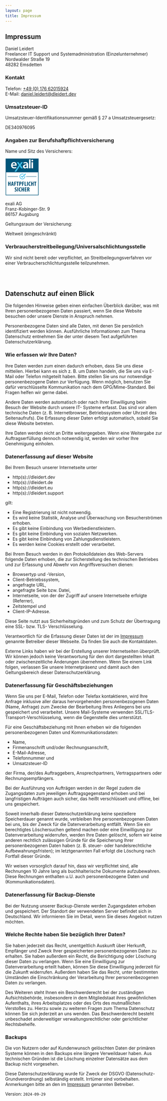 ```yaml
---
layout: page
title: Impressum
---
```


<div class="col-lg-12 text-center">
        <h2 class="section-heading text-uppercase" id="impressum">Impressum</h2>
</div>

Daniel Leidert  
Freelancer IT Support und Systemadministration (Einzelunternehmer)  
Nordwalder Straße 19  
48282 Emsdetten  

### Kontakt

Telefon: <a href="tel:0049-176-62015924">+49 (0) 176 62015924</a>  
E-Mail: <a href="mailto:daniel.leidert@dleidert.dev">daniel.leidert@dleidert.dev</a>

### Umsatzsteuer-ID

Umsatzsteuer-Identifikationsnummer gemäß § 27 a Umsatzsteuergesetz:

DE340976095

### Angaben zur Berufshaftpflichtversicherung

Name und Sitz des Versicherers:  

<span class="float-right">[![Exali IT-Haftpflicht von Daniel Leidert](/assets/img/exali.png "Exali IT-Haftpflicht von Daniel Leidert")](https://www.exali.de/siegel/Daniel_Leidert)</span>

exali AG  
Franz-Kobinger-Str. 9  
86157 Augsburg  

Geltungsraum der Versicherung:  

Weltweit (eingeschränkt)  

### Verbraucherstreitbeilegung/Universalschlichtungsstelle

Wir sind nicht bereit oder verpflichtet, an Streitbeilegungsverfahren vor einer
Verbraucherschlichtungsstelle teilzunehmen.

<div class="col-lg-12 text-center">
	<br/><br/>
	<h2 class="section-heading text-uppercase" id="dsgvo">Datenschutz auf einen Blick</h2>
</div>

Die folgenden Hinweise geben einen einfachen Überblick darüber, was mit Ihren
personenbezogenen Daten passiert, wenn Sie diese Website besuchen oder unsere
Dienste in Anspruch nehmen.

Personenbezogene Daten sind alle Daten, mit denen Sie persönlich identifiziert
werden können. Ausführliche Informationen zum Thema Datenschutz entnehmen Sie
der unter diesem Text aufgeführten Datenschutzerklärung.

### Wie erfassen wir Ihre Daten?

Ihre Daten werden zum einen dadurch erhoben, dass Sie uns diese mitteilen.
Hierbei kann es sich z. B. um Daten handeln, die Sie uns via E-Mail oder
Telefon mitgeteilt haben. Bitte stellen Sie uns nur notwendige personenbezogene
Daten zur Verfügung. Wenn möglich, benutzen Sie dafür verschlüsselte
Kommunikation nach dem GPG/Mime-Standard. Bei Fragen helfen wir gerne dabei.

Andere Daten werden automatisch oder nach Ihrer Einwilligung beim Besuch der
Website durch unsere IT- Systeme erfasst. Das sind vor allem technische Daten
(z. B. Internetbrowser, Betriebssystem oder Uhrzeit des Seitenaufrufs). Die
Erfassung dieser Daten erfolgt automatisch, sobald Sie diese Website betreten.

Ihre Daten werden nicht an Dritte weitergegeben. Wenn eine Weitergabe zur
Auftragserfüllung dennoch notwendig ist, werden wir vorher Ihre Genehmigung
einholen.

### Datenerfassung auf dieser Website

Bei Ihrem Besuch unserer Internetseite unter

  * http(s)://dleidert.dev
  * http(s)://dleidert.de
  * http(s)://dleidert.eu
  * http(s)://dleidert.support

gilt:

  * Eine Registrierung ist nicht notwendig.
  * Es wird keine Statistik, Analyse und Überwachung von Besucherströmen erhoben.
  * Es gibt keine Einbindung von Werbedienstleistern.
  * Es gibt keine Einbindung von sozialen Netzwerken.
  * Es gibt keine Einbindung von Zahlungsdienstleistern.
  * Es werden keine Cookies erstellt oder verarbeitet.

Bei Ihrem Besuch werden in den Protokolldateien des Web-Servers folgende Daten
erhoben, die zur Sicherstellung des technischen Betriebes und zur Erfassung und
Abwehr von Angriffsversuchen dienen:

  * Browsertyp und -Version,
  * Client-Betriebssystem,
  * angefragte URL,
  * angefragte Seite bzw. Datei,
  * Internetseite, von der der Zugriff auf unsere Internetseite erfolgte (Referrer),
  * Zeitstempel und
  * Client-IP-Adresse.

Diese Seite nutzt aus Sicherheitsgründen und zum Schutz der Übertragung
eine SSL- bzw. TLS- Verschlüsselung.

Verantwortlich für die Erfassung dieser Daten ist der im
[Impressum](#impressum) genannte Betreiber dieser Webseite. Da finden Sie auch
die Kontaktdaten.

Externe Links haben wir bei der Erstellung unserer Internetseiten überprüft.
Wir können jedoch keine Verantwortung für den dort dargestellten Inhalt oder
zwischenzeitliche Änderungen übernehmen. Wenn Sie einem Link folgen, verlassen
Sie unsere Internetpräsenz und damit auch den Geltungsbereich dieser
Datenschutzerklärung.

### Datenerfassung für Geschäftsbeziehungen

Wenn Sie uns per E-Mail, Telefon oder Telefax kontaktieren, wird Ihre Anfrage
inklusive aller daraus hervorgehenden personenbezogenen Daten (Name, Anfrage)
zum Zwecke der Bearbeitung Ihres Anliegens bei uns gespeichert und verarbeitet.
Unsere Mail-Systeme verwenden SSL/TLS-Transport-Verschlüsselung, wenn die
Gegenstelle dies unterstützt.

Für eine Geschäftsbeziehung mit Ihnen erheben wir die folgenden
personenbezogenen Daten und Kommunikationsdaten:

  * Name,
  * Firmenanschrift und/oder Rechnungsanschrift,
  * E-Mail-Adresse,
  * Telefonnummer und
  * Umsatzsteuer-ID

der Firma, der/des Auftraggebers, Ansprechpartners, Vertragspartners oder
Rechnungsempfängers.

Bei der Ausführung von Aufträgen werden in der Regel zudem die Zugangsdaten zum
jeweiligen Auftragsgegenstand erhoben und bei langfristigen Aufträgen auch
sicher, das heißt verschlüsselt und offline, bei uns gespeichert.

Soweit innerhalb dieser Datenschutzerklärung keine speziellere Speicherdauer
genannt wurde, verbleiben Ihre personenbezogenen Daten bei uns, bis der Zweck
für die Datenverarbeitung entfällt. Wenn Sie ein berechtigtes Löschersuchen
geltend machen oder eine Einwilligung zur Datenverarbeitung widerrufen, werden
Ihre Daten gelöscht, sofern wir keine anderen rechtlich zulässigen Gründe für
die Speicherung Ihrer personenbezogenen Daten haben (z. B. steuer- oder
handelsrechtliche Aufbewahrungsfristen); im letztgenannten Fall erfolgt die
Löschung nach Fortfall dieser Gründe.

Wir weisen vorsorglich darauf hin, dass wir verpflichtet sind, alle Rechnungen
10 Jahre lang als buchhalterische Dokumente aufzubewahren. Diese Rechnungen
enthalten u.U. auch personenbezogene Daten und (Kommunikationsdaten).

### Datenerfassung für Backup-Dienste

Bei der Nutzung unserer Backup-Dienste werden Zugangsdaten erhoben und
gespeichert. Der Standort der verwendeten Server befindet sich in Deutschland.
Wir informieren Sie im Detail, wenn Sie dieses Angebot nutzen möchten.

### Welche Rechte haben Sie bezüglich Ihrer Daten?

Sie haben jederzeit das Recht, unentgeltlich Auskunft über Herkunft, Empfänger
und Zweck Ihrer gespeicherten personenbezogenen Daten zu erhalten. Sie haben
außerdem ein Recht, die Berichtigung oder Löschung dieser Daten zu verlangen.
Wenn Sie eine Einwilligung zur Datenverarbeitung erteilt haben, können Sie
diese Einwilligung jederzeit für die Zukunft widerrufen. Außerdem haben Sie das
Recht, unter bestimmten Umständen die Einschränkung der Verarbeitung Ihrer
personenbezogenen Daten zu verlangen.

Des Weiteren steht Ihnen ein Beschwerderecht bei der zuständigen
Aufsichtsbehörde, insbesondere in dem Mitgliedstaat ihres gewöhnlichen
Aufenthalts, ihres Arbeitsplatzes oder des Orts des mutmaßlichen Verstoßes zu.
Hierzu sowie zu weiteren Fragen zum Thema Datenschutz können Sie sich jederzeit
an uns wenden. Das Beschwerderecht besteht unbeschadet anderweitiger
verwaltungsrechtlicher oder gerichtlicher Rechtsbehelfe.

### Backups

Die von Nutzern oder auf Kundenwunsch gelöschten Daten der primären Systeme
können in den Backups eine längere Verweildauer haben. Aus technischen Gründen
ist die Löschung einzelner Datensätze aus dem Backup nicht vorgesehen.

Diese Datenschutzerklärung wurde für Zweck der DSGVO
(Datenschutz-Grundverordnung) selbständig erstellt. Irrtümer sind vorbehalten.
Anmerkungen bitte an den im [Impressum](#impressum) genannten Betreiber.

Version: `2024-09-29`
